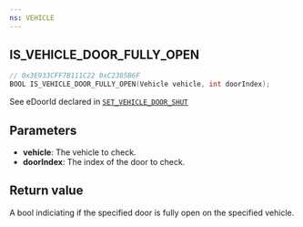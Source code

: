 ```yaml
---
ns: VEHICLE
---
```

## IS_VEHICLE_DOOR_FULLY_OPEN

```c
// 0x3E933CFF7B111C22 0xC2385B6F
BOOL IS_VEHICLE_DOOR_FULLY_OPEN(Vehicle vehicle, int doorIndex);
```

See eDoorId declared in [`SET_VEHICLE_DOOR_SHUT`](#_0x93D9BD300D7789E5)

## Parameters
* **vehicle**: The vehicle to check.
* **doorIndex**: The index of the door to check.

## Return value
A bool indiciating if the specified door is fully open on the specified vehicle.